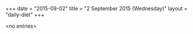 +++
date = "2015-09-02"
title = "2 September 2015 (Wednesday)"
layout = "daily-diet"
+++

<p>&lt;no entries&gt;</p>